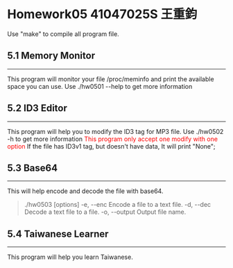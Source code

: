 # Homework05 41047025S 王重鈞

Use "make" to compile all program file.

## 5.1 Memory Monitor
---
This program will monitor your file /proc/meminfo and print the available space you can use.
Use ./hw0501 --help to get more information

## 5.2 ID3 Editor
---
This program will help you to modify the ID3 tag for MP3 file.
Use ./hw0502 -h to get more information
<font color=#FF0000>This program only accept one modify with one option</font> 
If the file has ID3v1 tag, but doesn't have data, It will print "None";

## 5.3 Base64
---
This will help encode and decode the file with base64.
>  ./hw0503 [options]
> -e, --enc Encode a file to a text file.
> -d, --dec Decode a text file to a file.
> -o, --output Output file name.

## 5.4 Taiwanese Learner
---
This program will help you learn Taiwanese.

